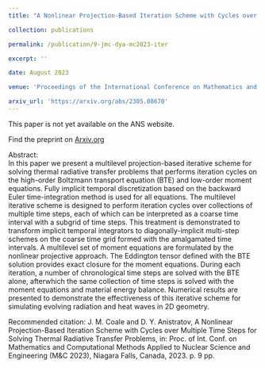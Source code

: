 ```yaml
---
title: "A Nonlinear Projection-Based Iteration Scheme with Cycles over Multiple Time Steps for Solving Thermal Radiative Transfer Problems"

collection: publications

permalink: /publication/9-jmc-dya-mc2023-iter

excerpt: ''

date: August 2023

venue: 'Proceedings of the International Conference on Mathematics and Computational Methods Applied to Nuclear Science and Engineering'

arxiv_url: 'https://arxiv.org/abs/2305.08670'
---
```

This paper is not yet available on the ANS website.

Find the preprint on [Arxiv.org](https://arxiv.org/abs/2305.08670)

Abstract:<br/>
In this paper we present a multilevel projection-based iterative scheme for solving thermal radiative
transfer problems that performs iteration cycles on the high-order Boltzmann transport
equation (BTE) and low-order moment equations. Fully implicit temporal discretization based
on the backward Euler time-integration method is used for all equations. The multilevel iterative
scheme is designed to perform iteration cycles over collections of multiple time steps, each of
which can be interpreted as a coarse time interval with a subgrid of time steps. This treatment is
demonstrated to transform implicit temporal integrators to diagonally-implicit multi-step schemes
on the coarse time grid formed with the amalgamated time intervals. A multilevel set of moment
equations are formulated by the nonlinear projective approach. The Eddington tensor defined
with the BTE solution provides exact closure for the moment equations. During each iteration, a
number of chronological time steps are solved with the BTE alone, afterwhich the same collection
of time steps is solved with the moment equations and material energy balance. Numerical results
are presented to demonstrate the effectiveness of this iterative scheme for simulating evolving
radiation and heat waves in 2D geometry.

Recommended citation: J. M. Coale and D. Y. Anistratov, A Nonlinear Projection-Based Iteration Scheme with Cycles over Multiple Time Steps for Solving Thermal Radiative Transfer Problems, in: Proc. of Int. Conf. on Mathematics and Computational Methods Applied to Nuclear Science and Engineering (M&C 2023), Niagara Falls, Canada, 2023. p. 9 pp.
